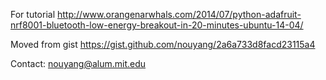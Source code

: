 For tutorial
http://www.orangenarwhals.com/2014/07/python-adafruit-nrf8001-bluetooth-low-energy-breakout-in-20-minutes-ubuntu-14-04/

Moved from gist
https://gist.github.com/nouyang/2a6a733d8facd23115a4

Contact: nouyang@alum.mit.edu

